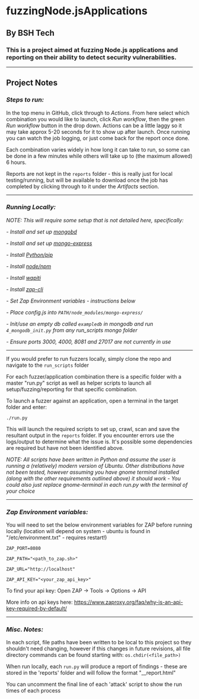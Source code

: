 # fuzzingNode.jsApplications
## By BSH Tech

### This is a project aimed at fuzzing Node.js applications and reporting on their ability to detect security vulnerabilities.

----------------------------------------------------

## Project Notes ##

### *Steps to run:*

In the top menu in GitHub, click through to *Actions*. From here select which combination you would like to launch, click *Run workflow*, then the green *Run workflow* button in the drop down. Actions can be a little laggy so it may take approx 5-20 seconds for it to show up after launch. Once running you can watch the job logging, or just come back for the report once done. 

Each combination varies widely in how long it can take to run, so some can be done in a few minutes while others will take up to (the maximum allowed) 6 hours. 

Reports are not kept in the `reports` folder - this is really just for local testing/running, but will be available to download once the job has completed by clicking through to it under the *Artifacts* section.

----------------------------------------------------

### *Running Locally:*

*NOTE: This will require some setup that is not detailed here, specifically:*

*- Install and set up [mongobd](https://docs.mongodb.com/manual/tutorial/install-mongodb-on-ubuntu/)*

*- Install and set up [mongo-express](https://github.com/mongo-express/mongo-express)*

*- Install [Python/pip](https://www.python.org/downloads/source/)*

*- Install [node/npm](https://www.geeksforgeeks.org/installation-of-node-js-on-linux/)*

*- Install [wapiti](https://wapiti.sourceforge.io/)*

*- Install [zap-cli](https://github.com/Grunny/zap-cli)*

*- Set Zap Environment variables - instructions below*

*- Place config.js into `PATH/node_modules/mongo-express/`*

*- Init/use an empty db called `exampledb` in mongodb and run `4_mongodb_init.py` from any run_scripts mongo folder*

*- Ensure ports 3000, 4000, 8081 and 27017 are not currently in use*

----------------------------------------------------

If you would prefer to run fuzzers locally, simply clone the repo and navigate to the `run_scripts` folder

For each fuzzer/application combination there is a specific folder with a master "run.py" script as well as helper scripts to launch all setup/fuzzing/reporting for that specific combination.

To launch a fuzzer against an application, open a terminal in the target folder and enter:

`./run.py`

This will launch the required scripts to set up, crawl, scan and save the resultant output in the `reports` folder. If you encounter errors use the logs/output to determine what the issue is. It's possible some dependencies are required but have not been identified above.

*NOTE: All scripts have been written in Python and assume the user is running a (relatively) modern version of Ubuntu. Other distributions have not been tested, however assuming you have gnome terminal installed (along with the other requirements outlined above) it should work - You could also just replace gnome-terminal in each run.py with the terminal of your choice*

----------------------------------------------------

### *Zap Environment variables:*

You will need to set the below environment variables for ZAP before running locally (location will depend on system - ubuntu is found in "/etc/environment.txt" - requires restart!)

`ZAP_PORT=8080`

`ZAP_PATH="<path_to_zap.sh>"`

`ZAP_URL="http://localhost"`

`ZAP_API_KEY="<your_zap_api_key>"`

To find your api key: Open ZAP -> Tools -> Options -> API

More info on api keys here: https://www.zaproxy.org/faq/why-is-an-api-key-required-by-default/

----------------------------------------------------

### *Misc. Notes:*

In each script, file paths have been written to be local to this project so they shouldn't need changing, however if this changes in future revisions, all file directory commands can be found starting with: `os.chdir(<file_path>)`

When run locally, each `run.py` will produce a report of findings - these are stored in the 'reports' folder and will follow the format "<fuzzer>_<application>_report.html"
  
You can uncomment the final line of each 'attack' script to show the run times of each process

